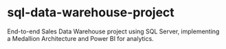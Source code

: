 # sql-data-warehouse-project
End-to-end Sales Data Warehouse project using SQL Server, implementing a Medallion Architecture and Power BI for analytics.
